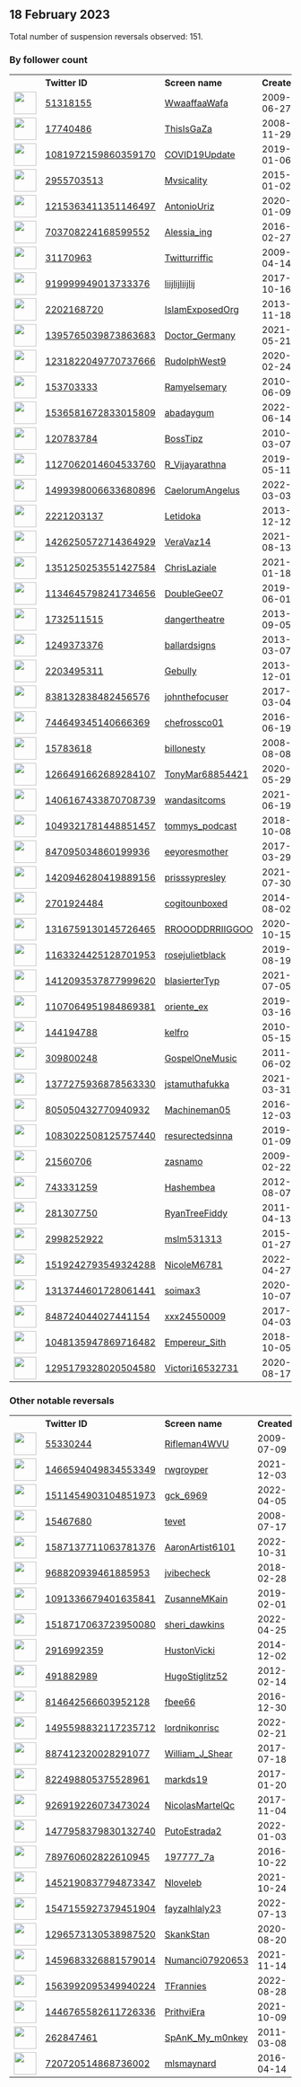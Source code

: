 
## 18 February 2023
Total number of suspension reversals observed: 151.

### By follower count
<table><tr><th></th><th align="left">Twitter ID</th><th align="left">Screen name</th>
<th align="left">Created</th><th align="left">Status</th><th align="left">Suspended</th><th align="left">Followers</th>
<tr><td><a href="https://pbs.twimg.com/profile_images/1554865067216277504/5cUtyi30_normal.jpg"><img src="https://pbs.twimg.com/profile_images/1554865067216277504/5cUtyi30_normal.jpg" width="40px" height="40px" align="center"/></a></td><td><a href="https://twitter.com/intent/user?user_id=51318155">51318155</a></td><td><a href="https://twitter.com/WwaaffaaWafa">WwaaffaaWafa</a></td><td>2009-06-27</td><td align="center"></td><td>2022-09-10</td><td>80742</td></tr>
<tr><td><a href="https://pbs.twimg.com/profile_images/780772982306267136/MDy54hwv_normal.jpg"><img src="https://pbs.twimg.com/profile_images/780772982306267136/MDy54hwv_normal.jpg" width="40px" height="40px" align="center"/></a></td><td><a href="https://twitter.com/intent/user?user_id=17740486">17740486</a></td><td><a href="https://twitter.com/ThisIsGaZa">ThisIsGaZa</a></td><td>2008-11-29</td><td align="center"></td><td></td><td>79719</td></tr>
<tr><td><a href="https://pbs.twimg.com/profile_images/1228679128515272705/k6z4OUS9_normal.jpg"><img src="https://pbs.twimg.com/profile_images/1228679128515272705/k6z4OUS9_normal.jpg" width="40px" height="40px" align="center"/></a></td><td><a href="https://twitter.com/intent/user?user_id=1081972159860359170">1081972159860359170</a></td><td><a href="https://twitter.com/COVID19Update">COVID19Update</a></td><td>2019-01-06</td><td align="center"></td><td></td><td>67904</td></tr>
<tr><td><a href="https://pbs.twimg.com/profile_images/1623169608822984704/HJKkHF2V_normal.jpg"><img src="https://pbs.twimg.com/profile_images/1623169608822984704/HJKkHF2V_normal.jpg" width="40px" height="40px" align="center"/></a></td><td><a href="https://twitter.com/intent/user?user_id=2955703513">2955703513</a></td><td><a href="https://twitter.com/Mvsicality">Mvsicality</a></td><td>2015-01-02</td><td align="center"></td><td></td><td>60733</td></tr>
<tr><td><a href="https://pbs.twimg.com/profile_images/1473489864058417152/GceEZQFr_normal.jpg"><img src="https://pbs.twimg.com/profile_images/1473489864058417152/GceEZQFr_normal.jpg" width="40px" height="40px" align="center"/></a></td><td><a href="https://twitter.com/intent/user?user_id=1215363411351146497">1215363411351146497</a></td><td><a href="https://twitter.com/AntonioUriz">AntonioUriz</a></td><td>2020-01-09</td><td align="center"></td><td>2022-08-02</td><td>12074</td></tr>
<tr><td><a href="https://pbs.twimg.com/profile_images/1504474320927567883/2D8baEEG_normal.jpg"><img src="https://pbs.twimg.com/profile_images/1504474320927567883/2D8baEEG_normal.jpg" width="40px" height="40px" align="center"/></a></td><td><a href="https://twitter.com/intent/user?user_id=703708224168599552">703708224168599552</a></td><td><a href="https://twitter.com/Alessia_ing">Alessia_ing</a></td><td>2016-02-27</td><td align="center"></td><td>2022-07-26</td><td>11943</td></tr>
<tr><td><a href="https://pbs.twimg.com/profile_images/901149365560934400/uAxFUEtj_normal.jpg"><img src="https://pbs.twimg.com/profile_images/901149365560934400/uAxFUEtj_normal.jpg" width="40px" height="40px" align="center"/></a></td><td><a href="https://twitter.com/intent/user?user_id=31170963">31170963</a></td><td><a href="https://twitter.com/Twitturriffic">Twitturriffic</a></td><td>2009-04-14</td><td align="center"></td><td></td><td>4459</td></tr>
<tr><td><a href="https://pbs.twimg.com/profile_images/1482050016088895489/V1REEdfl_normal.jpg"><img src="https://pbs.twimg.com/profile_images/1482050016088895489/V1REEdfl_normal.jpg" width="40px" height="40px" align="center"/></a></td><td><a href="https://twitter.com/intent/user?user_id=919999949013733376">919999949013733376</a></td><td><a href="https://twitter.com/liijlijliijlij">liijlijliijlij</a></td><td>2017-10-16</td><td align="center"></td><td>2022-08-04</td><td>3665</td></tr>
<tr><td><a href="https://pbs.twimg.com/profile_images/378800000761173930/998db82bd0db864a1caeda30eef63ffb_normal.png"><img src="https://pbs.twimg.com/profile_images/378800000761173930/998db82bd0db864a1caeda30eef63ffb_normal.png" width="40px" height="40px" align="center"/></a></td><td><a href="https://twitter.com/intent/user?user_id=2202168720">2202168720</a></td><td><a href="https://twitter.com/IslamExposedOrg">IslamExposedOrg</a></td><td>2013-11-18</td><td align="center"></td><td></td><td>3308</td></tr>
<tr><td><a href="https://pbs.twimg.com/profile_images/1444043832035790848/CpRBOFMb_normal.jpg"><img src="https://pbs.twimg.com/profile_images/1444043832035790848/CpRBOFMb_normal.jpg" width="40px" height="40px" align="center"/></a></td><td><a href="https://twitter.com/intent/user?user_id=1395765039873863683">1395765039873863683</a></td><td><a href="https://twitter.com/Doctor_Germany">Doctor_Germany</a></td><td>2021-05-21</td><td align="center"></td><td></td><td>2924</td></tr>
<tr><td><a href="https://pbs.twimg.com/profile_images/1231822262468087811/2YXBlRky_normal.jpg"><img src="https://pbs.twimg.com/profile_images/1231822262468087811/2YXBlRky_normal.jpg" width="40px" height="40px" align="center"/></a></td><td><a href="https://twitter.com/intent/user?user_id=1231822049770737666">1231822049770737666</a></td><td><a href="https://twitter.com/RudolphWest9">RudolphWest9</a></td><td>2020-02-24</td><td align="center"></td><td>2022-08-05</td><td>2840</td></tr>
<tr><td><a href="https://pbs.twimg.com/profile_images/1560990027089420289/tRPq8NhT_normal.jpg"><img src="https://pbs.twimg.com/profile_images/1560990027089420289/tRPq8NhT_normal.jpg" width="40px" height="40px" align="center"/></a></td><td><a href="https://twitter.com/intent/user?user_id=153703333">153703333</a></td><td><a href="https://twitter.com/Ramyelsemary">Ramyelsemary</a></td><td>2010-06-09</td><td align="center"></td><td>2022-09-23</td><td>2524</td></tr>
<tr><td><a href="https://pbs.twimg.com/profile_images/1626276645106552832/nC446XQd_normal.jpg"><img src="https://pbs.twimg.com/profile_images/1626276645106552832/nC446XQd_normal.jpg" width="40px" height="40px" align="center"/></a></td><td><a href="https://twitter.com/intent/user?user_id=1536581672833015809">1536581672833015809</a></td><td><a href="https://twitter.com/abadaygum">abadaygum</a></td><td>2022-06-14</td><td align="center">🔒</td><td>2022-11-17</td><td>2487</td></tr>
<tr><td><a href="https://pbs.twimg.com/profile_images/1601188142152880129/_0YVI0XU_normal.jpg"><img src="https://pbs.twimg.com/profile_images/1601188142152880129/_0YVI0XU_normal.jpg" width="40px" height="40px" align="center"/></a></td><td><a href="https://twitter.com/intent/user?user_id=120783784">120783784</a></td><td><a href="https://twitter.com/BossTipz">BossTipz</a></td><td>2010-03-07</td><td align="center"></td><td>2023-01-20</td><td>2301</td></tr>
<tr><td><a href="https://pbs.twimg.com/profile_images/1585683134271594497/uO4j6dIz_normal.jpg"><img src="https://pbs.twimg.com/profile_images/1585683134271594497/uO4j6dIz_normal.jpg" width="40px" height="40px" align="center"/></a></td><td><a href="https://twitter.com/intent/user?user_id=1127062014604533760">1127062014604533760</a></td><td><a href="https://twitter.com/R_Vijayarathna">R_Vijayarathna</a></td><td>2019-05-11</td><td align="center"></td><td>2023-02-07</td><td>2163</td></tr>
<tr><td><a href="https://pbs.twimg.com/profile_images/1499648263162638337/VI9BKj4r_normal.jpg"><img src="https://pbs.twimg.com/profile_images/1499648263162638337/VI9BKj4r_normal.jpg" width="40px" height="40px" align="center"/></a></td><td><a href="https://twitter.com/intent/user?user_id=1499398006633680896">1499398006633680896</a></td><td><a href="https://twitter.com/CaelorumAngelus">CaelorumAngelus</a></td><td>2022-03-03</td><td align="center"></td><td>2022-08-24</td><td>2163</td></tr>
<tr><td><a href="https://pbs.twimg.com/profile_images/1518636976261541888/OL-6mTHW_normal.jpg"><img src="https://pbs.twimg.com/profile_images/1518636976261541888/OL-6mTHW_normal.jpg" width="40px" height="40px" align="center"/></a></td><td><a href="https://twitter.com/intent/user?user_id=2221203137">2221203137</a></td><td><a href="https://twitter.com/Letidoka">Letidoka</a></td><td>2013-12-12</td><td align="center"></td><td>2022-08-14</td><td>2159</td></tr>
<tr><td><a href="https://pbs.twimg.com/profile_images/1506609003442364417/wlnPxFWI_normal.jpg"><img src="https://pbs.twimg.com/profile_images/1506609003442364417/wlnPxFWI_normal.jpg" width="40px" height="40px" align="center"/></a></td><td><a href="https://twitter.com/intent/user?user_id=1426250572714364929">1426250572714364929</a></td><td><a href="https://twitter.com/VeraVaz14">VeraVaz14</a></td><td>2021-08-13</td><td align="center"></td><td>2022-08-31</td><td>2150</td></tr>
<tr><td><a href="https://pbs.twimg.com/profile_images/1626592654355222530/ntGDz9ET_normal.jpg"><img src="https://pbs.twimg.com/profile_images/1626592654355222530/ntGDz9ET_normal.jpg" width="40px" height="40px" align="center"/></a></td><td><a href="https://twitter.com/intent/user?user_id=1351250253551427584">1351250253551427584</a></td><td><a href="https://twitter.com/ChrisLaziale">ChrisLaziale</a></td><td>2021-01-18</td><td align="center"></td><td></td><td>2109</td></tr>
<tr><td><a href="https://pbs.twimg.com/profile_images/1419788114525052929/0_6q9N8K_normal.jpg"><img src="https://pbs.twimg.com/profile_images/1419788114525052929/0_6q9N8K_normal.jpg" width="40px" height="40px" align="center"/></a></td><td><a href="https://twitter.com/intent/user?user_id=1134645798241734656">1134645798241734656</a></td><td><a href="https://twitter.com/DoubleGee07">DoubleGee07</a></td><td>2019-06-01</td><td align="center"></td><td>2022-09-12</td><td>2076</td></tr>
<tr><td><a href="https://pbs.twimg.com/profile_images/1160342901475467264/PVCGgv8a_normal.jpg"><img src="https://pbs.twimg.com/profile_images/1160342901475467264/PVCGgv8a_normal.jpg" width="40px" height="40px" align="center"/></a></td><td><a href="https://twitter.com/intent/user?user_id=1732511515">1732511515</a></td><td><a href="https://twitter.com/dangertheatre">dangertheatre</a></td><td>2013-09-05</td><td align="center"></td><td></td><td>2011</td></tr>
<tr><td><a href="https://pbs.twimg.com/profile_images/1456630382535725067/6o9BmigE_normal.jpg"><img src="https://pbs.twimg.com/profile_images/1456630382535725067/6o9BmigE_normal.jpg" width="40px" height="40px" align="center"/></a></td><td><a href="https://twitter.com/intent/user?user_id=1249373376">1249373376</a></td><td><a href="https://twitter.com/ballardsigns">ballardsigns</a></td><td>2013-03-07</td><td align="center"></td><td>2022-08-16</td><td>1979</td></tr>
<tr><td><a href="https://pbs.twimg.com/profile_images/378800000816898948/db4c6113f032643b986c2f46570da9ba_normal.jpeg"><img src="https://pbs.twimg.com/profile_images/378800000816898948/db4c6113f032643b986c2f46570da9ba_normal.jpeg" width="40px" height="40px" align="center"/></a></td><td><a href="https://twitter.com/intent/user?user_id=2203495311">2203495311</a></td><td><a href="https://twitter.com/Gebully">Gebully</a></td><td>2013-12-01</td><td align="center"></td><td>2022-09-15</td><td>1950</td></tr>
<tr><td><a href="https://pbs.twimg.com/profile_images/967182278173577219/_R6UqUw6_normal.jpg"><img src="https://pbs.twimg.com/profile_images/967182278173577219/_R6UqUw6_normal.jpg" width="40px" height="40px" align="center"/></a></td><td><a href="https://twitter.com/intent/user?user_id=838132838482456576">838132838482456576</a></td><td><a href="https://twitter.com/johnthefocuser">johnthefocuser</a></td><td>2017-03-04</td><td align="center"></td><td>2022-07-16</td><td>1945</td></tr>
<tr><td><a href="https://pbs.twimg.com/profile_images/1287054022789169152/buQRWS8u_normal.jpg"><img src="https://pbs.twimg.com/profile_images/1287054022789169152/buQRWS8u_normal.jpg" width="40px" height="40px" align="center"/></a></td><td><a href="https://twitter.com/intent/user?user_id=744649345140666369">744649345140666369</a></td><td><a href="https://twitter.com/chefrossco01">chefrossco01</a></td><td>2016-06-19</td><td align="center"></td><td></td><td>1920</td></tr>
<tr><td><a href="https://pbs.twimg.com/profile_images/1442104874108325889/yQO4quX0_normal.jpg"><img src="https://pbs.twimg.com/profile_images/1442104874108325889/yQO4quX0_normal.jpg" width="40px" height="40px" align="center"/></a></td><td><a href="https://twitter.com/intent/user?user_id=15783618">15783618</a></td><td><a href="https://twitter.com/billonesty">billonesty</a></td><td>2008-08-08</td><td align="center"></td><td>2022-07-14</td><td>1863</td></tr>
<tr><td><a href="https://pbs.twimg.com/profile_images/1352960699341877256/W77zFLKu_normal.jpg"><img src="https://pbs.twimg.com/profile_images/1352960699341877256/W77zFLKu_normal.jpg" width="40px" height="40px" align="center"/></a></td><td><a href="https://twitter.com/intent/user?user_id=1266491662689284107">1266491662689284107</a></td><td><a href="https://twitter.com/TonyMar68854421">TonyMar68854421</a></td><td>2020-05-29</td><td align="center"></td><td>2022-05-02</td><td>1677</td></tr>
<tr><td><a href="https://pbs.twimg.com/profile_images/1578689612373008385/xiQ0vx_8_normal.jpg"><img src="https://pbs.twimg.com/profile_images/1578689612373008385/xiQ0vx_8_normal.jpg" width="40px" height="40px" align="center"/></a></td><td><a href="https://twitter.com/intent/user?user_id=1406167433870708739">1406167433870708739</a></td><td><a href="https://twitter.com/wandasitcoms">wandasitcoms</a></td><td>2021-06-19</td><td align="center"></td><td>2022-10-27</td><td>1594</td></tr>
<tr><td><a href="https://pbs.twimg.com/profile_images/1315470876301840387/6Ra4pz7b_normal.jpg"><img src="https://pbs.twimg.com/profile_images/1315470876301840387/6Ra4pz7b_normal.jpg" width="40px" height="40px" align="center"/></a></td><td><a href="https://twitter.com/intent/user?user_id=1049321781448851457">1049321781448851457</a></td><td><a href="https://twitter.com/tommys_podcast">tommys_podcast</a></td><td>2018-10-08</td><td align="center"></td><td>2022-10-20</td><td>1443</td></tr>
<tr><td><a href="https://pbs.twimg.com/profile_images/1405517264871256076/EslktOWr_normal.jpg"><img src="https://pbs.twimg.com/profile_images/1405517264871256076/EslktOWr_normal.jpg" width="40px" height="40px" align="center"/></a></td><td><a href="https://twitter.com/intent/user?user_id=847095034860199936">847095034860199936</a></td><td><a href="https://twitter.com/eeyoresmother">eeyoresmother</a></td><td>2017-03-29</td><td align="center"></td><td>2022-10-23</td><td>1414</td></tr>
<tr><td><a href="https://pbs.twimg.com/profile_images/1420958847842271237/OX-JsPXb_normal.jpg"><img src="https://pbs.twimg.com/profile_images/1420958847842271237/OX-JsPXb_normal.jpg" width="40px" height="40px" align="center"/></a></td><td><a href="https://twitter.com/intent/user?user_id=1420946280419889156">1420946280419889156</a></td><td><a href="https://twitter.com/prisssypresley">prisssypresley</a></td><td>2021-07-30</td><td align="center"></td><td>2022-09-02</td><td>1399</td></tr>
<tr><td><a href="https://pbs.twimg.com/profile_images/495705778511036418/JsOebsv3_normal.jpeg"><img src="https://pbs.twimg.com/profile_images/495705778511036418/JsOebsv3_normal.jpeg" width="40px" height="40px" align="center"/></a></td><td><a href="https://twitter.com/intent/user?user_id=2701924484">2701924484</a></td><td><a href="https://twitter.com/cogitounboxed">cogitounboxed</a></td><td>2014-08-02</td><td align="center"></td><td></td><td>1389</td></tr>
<tr><td><a href="https://pbs.twimg.com/profile_images/1578789764106371077/rYt6H4KH_normal.jpg"><img src="https://pbs.twimg.com/profile_images/1578789764106371077/rYt6H4KH_normal.jpg" width="40px" height="40px" align="center"/></a></td><td><a href="https://twitter.com/intent/user?user_id=1316759130145726465">1316759130145726465</a></td><td><a href="https://twitter.com/RROOODDRRIIGGOO">RROOODDRRIIGGOO</a></td><td>2020-10-15</td><td align="center"></td><td>2022-10-19</td><td>1383</td></tr>
<tr><td><a href="https://pbs.twimg.com/profile_images/1626781082325782529/BF_TZemP_normal.jpg"><img src="https://pbs.twimg.com/profile_images/1626781082325782529/BF_TZemP_normal.jpg" width="40px" height="40px" align="center"/></a></td><td><a href="https://twitter.com/intent/user?user_id=1163324425128701953">1163324425128701953</a></td><td><a href="https://twitter.com/rosejulietblack">rosejulietblack</a></td><td>2019-08-19</td><td align="center"></td><td></td><td>1286</td></tr>
<tr><td><a href="https://pbs.twimg.com/profile_images/1626640549217243150/1TlzNafB_normal.jpg"><img src="https://pbs.twimg.com/profile_images/1626640549217243150/1TlzNafB_normal.jpg" width="40px" height="40px" align="center"/></a></td><td><a href="https://twitter.com/intent/user?user_id=1412093537877999620">1412093537877999620</a></td><td><a href="https://twitter.com/blasierterTyp">blasierterTyp</a></td><td>2021-07-05</td><td align="center"></td><td>2022-10-29</td><td>1251</td></tr>
<tr><td><a href="https://pbs.twimg.com/profile_images/1483927336710029317/gUi_l3dV_normal.jpg"><img src="https://pbs.twimg.com/profile_images/1483927336710029317/gUi_l3dV_normal.jpg" width="40px" height="40px" align="center"/></a></td><td><a href="https://twitter.com/intent/user?user_id=1107064951984869381">1107064951984869381</a></td><td><a href="https://twitter.com/oriente_ex">oriente_ex</a></td><td>2019-03-16</td><td align="center"></td><td>2022-02-13</td><td>1206</td></tr>
<tr><td><a href="https://pbs.twimg.com/profile_images/1336122693926744066/w5or69Lo_normal.jpg"><img src="https://pbs.twimg.com/profile_images/1336122693926744066/w5or69Lo_normal.jpg" width="40px" height="40px" align="center"/></a></td><td><a href="https://twitter.com/intent/user?user_id=144194788">144194788</a></td><td><a href="https://twitter.com/kelfro">kelfro</a></td><td>2010-05-15</td><td align="center"></td><td>2022-10-11</td><td>1136</td></tr>
<tr><td><a href="https://pbs.twimg.com/profile_images/1343820662515716096/x1_nIkPv_normal.jpg"><img src="https://pbs.twimg.com/profile_images/1343820662515716096/x1_nIkPv_normal.jpg" width="40px" height="40px" align="center"/></a></td><td><a href="https://twitter.com/intent/user?user_id=309800248">309800248</a></td><td><a href="https://twitter.com/GospelOneMusic">GospelOneMusic</a></td><td>2011-06-02</td><td align="center"></td><td>2022-11-04</td><td>1095</td></tr>
<tr><td><a href="https://pbs.twimg.com/profile_images/1382862164000702467/wLTECR6M_normal.jpg"><img src="https://pbs.twimg.com/profile_images/1382862164000702467/wLTECR6M_normal.jpg" width="40px" height="40px" align="center"/></a></td><td><a href="https://twitter.com/intent/user?user_id=1377275936878563330">1377275936878563330</a></td><td><a href="https://twitter.com/jstamuthafukka">jstamuthafukka</a></td><td>2021-03-31</td><td align="center"></td><td></td><td>1019</td></tr>
<tr><td><a href="https://pbs.twimg.com/profile_images/805071052472811520/GbjPgw6Y_normal.jpg"><img src="https://pbs.twimg.com/profile_images/805071052472811520/GbjPgw6Y_normal.jpg" width="40px" height="40px" align="center"/></a></td><td><a href="https://twitter.com/intent/user?user_id=805050432770940932">805050432770940932</a></td><td><a href="https://twitter.com/Machineman05">Machineman05</a></td><td>2016-12-03</td><td align="center"></td><td></td><td>988</td></tr>
<tr><td><a href="https://pbs.twimg.com/profile_images/1626683807746195457/zDZeHNlO_normal.jpg"><img src="https://pbs.twimg.com/profile_images/1626683807746195457/zDZeHNlO_normal.jpg" width="40px" height="40px" align="center"/></a></td><td><a href="https://twitter.com/intent/user?user_id=1083022508125757440">1083022508125757440</a></td><td><a href="https://twitter.com/resurectedsinna">resurectedsinna</a></td><td>2019-01-09</td><td align="center"></td><td>2022-03-02</td><td>964</td></tr>
<tr><td><a href="https://pbs.twimg.com/profile_images/1479201790906224651/dPeXMKo4_normal.jpg"><img src="https://pbs.twimg.com/profile_images/1479201790906224651/dPeXMKo4_normal.jpg" width="40px" height="40px" align="center"/></a></td><td><a href="https://twitter.com/intent/user?user_id=21560706">21560706</a></td><td><a href="https://twitter.com/zasnamo">zasnamo</a></td><td>2009-02-22</td><td align="center"></td><td>2022-07-23</td><td>812</td></tr>
<tr><td><a href="https://pbs.twimg.com/profile_images/1533217798599720963/VjA3ZMrE_normal.jpg"><img src="https://pbs.twimg.com/profile_images/1533217798599720963/VjA3ZMrE_normal.jpg" width="40px" height="40px" align="center"/></a></td><td><a href="https://twitter.com/intent/user?user_id=743331259">743331259</a></td><td><a href="https://twitter.com/Hashembea">Hashembea</a></td><td>2012-08-07</td><td align="center"></td><td>2022-07-16</td><td>757</td></tr>
<tr><td><a href="https://pbs.twimg.com/profile_images/1491080792189116417/DQxaW7GV_normal.jpg"><img src="https://pbs.twimg.com/profile_images/1491080792189116417/DQxaW7GV_normal.jpg" width="40px" height="40px" align="center"/></a></td><td><a href="https://twitter.com/intent/user?user_id=281307750">281307750</a></td><td><a href="https://twitter.com/RyanTreeFiddy">RyanTreeFiddy</a></td><td>2011-04-13</td><td align="center"></td><td>2022-03-08</td><td>651</td></tr>
<tr><td><a href="https://pbs.twimg.com/profile_images/1409554420627615744/QOWSddKs_normal.jpg"><img src="https://pbs.twimg.com/profile_images/1409554420627615744/QOWSddKs_normal.jpg" width="40px" height="40px" align="center"/></a></td><td><a href="https://twitter.com/intent/user?user_id=2998252922">2998252922</a></td><td><a href="https://twitter.com/mslm531313">mslm531313</a></td><td>2015-01-27</td><td align="center"></td><td>2022-07-17</td><td>581</td></tr>
<tr><td><a href="https://pbs.twimg.com/profile_images/1519242955260764160/dRo79eJx_normal.jpg"><img src="https://pbs.twimg.com/profile_images/1519242955260764160/dRo79eJx_normal.jpg" width="40px" height="40px" align="center"/></a></td><td><a href="https://twitter.com/intent/user?user_id=1519242793549324288">1519242793549324288</a></td><td><a href="https://twitter.com/NicoleM6781">NicoleM6781</a></td><td>2022-04-27</td><td align="center"></td><td>2022-07-12</td><td>551</td></tr>
<tr><td><a href="https://pbs.twimg.com/profile_images/1537151623566336000/NWt0Z5Tn_normal.jpg"><img src="https://pbs.twimg.com/profile_images/1537151623566336000/NWt0Z5Tn_normal.jpg" width="40px" height="40px" align="center"/></a></td><td><a href="https://twitter.com/intent/user?user_id=1313744601728061441">1313744601728061441</a></td><td><a href="https://twitter.com/soimax3">soimax3</a></td><td>2020-10-07</td><td align="center">🔒</td><td>2022-07-31</td><td>545</td></tr>
<tr><td><a href="https://pbs.twimg.com/profile_images/1623208259753500673/uK8t7maG_normal.jpg"><img src="https://pbs.twimg.com/profile_images/1623208259753500673/uK8t7maG_normal.jpg" width="40px" height="40px" align="center"/></a></td><td><a href="https://twitter.com/intent/user?user_id=848724044027441154">848724044027441154</a></td><td><a href="https://twitter.com/xxx24550009">xxx24550009</a></td><td>2017-04-03</td><td align="center">🔒</td><td>2023-01-11</td><td>537</td></tr>
<tr><td><a href="https://pbs.twimg.com/profile_images/1560980975877767169/i0QVJsRb_normal.jpg"><img src="https://pbs.twimg.com/profile_images/1560980975877767169/i0QVJsRb_normal.jpg" width="40px" height="40px" align="center"/></a></td><td><a href="https://twitter.com/intent/user?user_id=1048135947869716482">1048135947869716482</a></td><td><a href="https://twitter.com/Empereur_Sith">Empereur_Sith</a></td><td>2018-10-05</td><td align="center"></td><td>2022-10-17</td><td>455</td></tr>
<tr><td><a href="https://pbs.twimg.com/profile_images/1499911734240366601/-hdC5g4T_normal.jpg"><img src="https://pbs.twimg.com/profile_images/1499911734240366601/-hdC5g4T_normal.jpg" width="40px" height="40px" align="center"/></a></td><td><a href="https://twitter.com/intent/user?user_id=1295179328020504580">1295179328020504580</a></td><td><a href="https://twitter.com/Victori16532731">Victori16532731</a></td><td>2020-08-17</td><td align="center"></td><td>2022-05-22</td><td>433</td></tr>
</table>

### Other notable reversals
<table><tr><th></th><th align="left">Twitter ID</th><th align="left">Screen name</th>
<th align="left">Created</th><th align="left">Status</th><th align="left">Suspended</th><th align="left">Followers</th>
<tr><td><a href="https://pbs.twimg.com/profile_images/378800000013022986/5689c36ac6a9fcb488f856b0b06161b6_normal.jpeg"><img src="https://pbs.twimg.com/profile_images/378800000013022986/5689c36ac6a9fcb488f856b0b06161b6_normal.jpeg" width="40px" height="40px" align="center"/></a></td><td><a href="https://twitter.com/intent/user?user_id=55330244">55330244</a></td><td><a href="https://twitter.com/Rifleman4WVU">Rifleman4WVU</a></td><td>2009-07-09</td><td align="center"></td><td>2022-03-16</td><td>0</td></tr>
<tr><td><a href="https://pbs.twimg.com/profile_images/1498709433089675265/niD4bTF7_normal.jpg"><img src="https://pbs.twimg.com/profile_images/1498709433089675265/niD4bTF7_normal.jpg" width="40px" height="40px" align="center"/></a></td><td><a href="https://twitter.com/intent/user?user_id=1466594049834553349">1466594049834553349</a></td><td><a href="https://twitter.com/rwgroyper">rwgroyper</a></td><td>2021-12-03</td><td align="center"></td><td>2022-12-17</td><td>28</td></tr>
<tr><td><a href="https://pbs.twimg.com/profile_images/1547393545048399872/I6YSS-A2_normal.jpg"><img src="https://pbs.twimg.com/profile_images/1547393545048399872/I6YSS-A2_normal.jpg" width="40px" height="40px" align="center"/></a></td><td><a href="https://twitter.com/intent/user?user_id=1511454903104851973">1511454903104851973</a></td><td><a href="https://twitter.com/gck_6969">gck_6969</a></td><td>2022-04-05</td><td align="center"></td><td>2023-02-11</td><td>14</td></tr>
<tr><td><a href="https://pbs.twimg.com/profile_images/1478924938388017153/NXg2sCOM_normal.jpg"><img src="https://pbs.twimg.com/profile_images/1478924938388017153/NXg2sCOM_normal.jpg" width="40px" height="40px" align="center"/></a></td><td><a href="https://twitter.com/intent/user?user_id=15467680">15467680</a></td><td><a href="https://twitter.com/tevet">tevet</a></td><td>2008-07-17</td><td align="center"></td><td>2022-07-19</td><td>1</td></tr>
<tr><td><a href="https://pbs.twimg.com/profile_images/1589454219295150082/1kj2_UOY_normal.jpg"><img src="https://pbs.twimg.com/profile_images/1589454219295150082/1kj2_UOY_normal.jpg" width="40px" height="40px" align="center"/></a></td><td><a href="https://twitter.com/intent/user?user_id=1587137711063781376">1587137711063781376</a></td><td><a href="https://twitter.com/AaronArtist6101">AaronArtist6101</a></td><td>2022-10-31</td><td align="center"></td><td>2022-12-23</td><td>242</td></tr>
<tr><td><a href="https://pbs.twimg.com/profile_images/1491440050130849804/x2qrvU_E_normal.jpg"><img src="https://pbs.twimg.com/profile_images/1491440050130849804/x2qrvU_E_normal.jpg" width="40px" height="40px" align="center"/></a></td><td><a href="https://twitter.com/intent/user?user_id=968820939461885953">968820939461885953</a></td><td><a href="https://twitter.com/jvibecheck">jvibecheck</a></td><td>2018-02-28</td><td align="center"></td><td>2022-06-23</td><td>100</td></tr>
<tr><td><a href="https://pbs.twimg.com/profile_images/1525438030777024513/ZuDY5-re_normal.png"><img src="https://pbs.twimg.com/profile_images/1525438030777024513/ZuDY5-re_normal.png" width="40px" height="40px" align="center"/></a></td><td><a href="https://twitter.com/intent/user?user_id=1091336679401635841">1091336679401635841</a></td><td><a href="https://twitter.com/ZusanneMKain">ZusanneMKain</a></td><td>2019-02-01</td><td align="center"></td><td>2022-07-31</td><td>36</td></tr>
<tr><td><a href="https://abs.twimg.com/sticky/default_profile_images/default_profile_normal.png"><img src="https://abs.twimg.com/sticky/default_profile_images/default_profile_normal.png" width="40px" height="40px" align="center"/></a></td><td><a href="https://twitter.com/intent/user?user_id=1518717063723950080">1518717063723950080</a></td><td><a href="https://twitter.com/sheri_dawkins">sheri_dawkins</a></td><td>2022-04-25</td><td align="center"></td><td>2022-12-28</td><td>179</td></tr>
<tr><td><a href="https://pbs.twimg.com/profile_images/616202062351704064/cKgw_WyU_normal.jpg"><img src="https://pbs.twimg.com/profile_images/616202062351704064/cKgw_WyU_normal.jpg" width="40px" height="40px" align="center"/></a></td><td><a href="https://twitter.com/intent/user?user_id=2916992359">2916992359</a></td><td><a href="https://twitter.com/HustonVicki">HustonVicki</a></td><td>2014-12-02</td><td align="center"></td><td>2022-10-29</td><td>340</td></tr>
<tr><td><a href="https://pbs.twimg.com/profile_images/1466216720448638983/RpsP9NJx_normal.jpg"><img src="https://pbs.twimg.com/profile_images/1466216720448638983/RpsP9NJx_normal.jpg" width="40px" height="40px" align="center"/></a></td><td><a href="https://twitter.com/intent/user?user_id=491882989">491882989</a></td><td><a href="https://twitter.com/HugoStiglitz52">HugoStiglitz52</a></td><td>2012-02-14</td><td align="center"></td><td>2022-10-02</td><td>136</td></tr>
<tr><td><a href="https://pbs.twimg.com/profile_images/1610688453456400384/nfLzJrv4_normal.jpg"><img src="https://pbs.twimg.com/profile_images/1610688453456400384/nfLzJrv4_normal.jpg" width="40px" height="40px" align="center"/></a></td><td><a href="https://twitter.com/intent/user?user_id=814642566603952128">814642566603952128</a></td><td><a href="https://twitter.com/fbee66">fbee66</a></td><td>2016-12-30</td><td align="center"></td><td>2023-02-02</td><td>147</td></tr>
<tr><td><a href="https://pbs.twimg.com/profile_images/1495598954414804997/_KTK6DYw_normal.jpg"><img src="https://pbs.twimg.com/profile_images/1495598954414804997/_KTK6DYw_normal.jpg" width="40px" height="40px" align="center"/></a></td><td><a href="https://twitter.com/intent/user?user_id=1495598832117235712">1495598832117235712</a></td><td><a href="https://twitter.com/lordnikonrisc">lordnikonrisc</a></td><td>2022-02-21</td><td align="center"></td><td>2022-07-18</td><td>29</td></tr>
<tr><td><a href="https://pbs.twimg.com/profile_images/887416586117799936/lD8pxo3J_normal.jpg"><img src="https://pbs.twimg.com/profile_images/887416586117799936/lD8pxo3J_normal.jpg" width="40px" height="40px" align="center"/></a></td><td><a href="https://twitter.com/intent/user?user_id=887412320028291077">887412320028291077</a></td><td><a href="https://twitter.com/William_J_Shear">William_J_Shear</a></td><td>2017-07-18</td><td align="center"></td><td>2022-10-03</td><td>239</td></tr>
<tr><td><a href="https://pbs.twimg.com/profile_images/1304907975702831104/isg1GMJT_normal.jpg"><img src="https://pbs.twimg.com/profile_images/1304907975702831104/isg1GMJT_normal.jpg" width="40px" height="40px" align="center"/></a></td><td><a href="https://twitter.com/intent/user?user_id=822498805375528961">822498805375528961</a></td><td><a href="https://twitter.com/markds19">markds19</a></td><td>2017-01-20</td><td align="center"></td><td>2022-10-29</td><td>366</td></tr>
<tr><td><a href="https://pbs.twimg.com/profile_images/1569761906331721730/XVUuo01q_normal.jpg"><img src="https://pbs.twimg.com/profile_images/1569761906331721730/XVUuo01q_normal.jpg" width="40px" height="40px" align="center"/></a></td><td><a href="https://twitter.com/intent/user?user_id=926919226073473024">926919226073473024</a></td><td><a href="https://twitter.com/NicolasMartelQc">NicolasMartelQc</a></td><td>2017-11-04</td><td align="center"></td><td>2022-10-30</td><td>0</td></tr>
<tr><td><a href="https://pbs.twimg.com/profile_images/1477959849673691140/R_0PfCv3_normal.png"><img src="https://pbs.twimg.com/profile_images/1477959849673691140/R_0PfCv3_normal.png" width="40px" height="40px" align="center"/></a></td><td><a href="https://twitter.com/intent/user?user_id=1477958379830132740">1477958379830132740</a></td><td><a href="https://twitter.com/PutoEstrada2">PutoEstrada2</a></td><td>2022-01-03</td><td align="center"></td><td>2022-10-16</td><td>8</td></tr>
<tr><td><a href="https://pbs.twimg.com/profile_images/1559006767849377794/B21NxFYr_normal.jpg"><img src="https://pbs.twimg.com/profile_images/1559006767849377794/B21NxFYr_normal.jpg" width="40px" height="40px" align="center"/></a></td><td><a href="https://twitter.com/intent/user?user_id=789760602822610945">789760602822610945</a></td><td><a href="https://twitter.com/197777_7a">197777_7a</a></td><td>2016-10-22</td><td align="center">🔒</td><td>2023-01-13</td><td>197</td></tr>
<tr><td><a href="https://pbs.twimg.com/profile_images/1614034546558730240/G-1F7ZAt_normal.jpg"><img src="https://pbs.twimg.com/profile_images/1614034546558730240/G-1F7ZAt_normal.jpg" width="40px" height="40px" align="center"/></a></td><td><a href="https://twitter.com/intent/user?user_id=1452190837794873347">1452190837794873347</a></td><td><a href="https://twitter.com/Nloveleb">Nloveleb</a></td><td>2021-10-24</td><td align="center">🔒</td><td>2023-01-15</td><td>230</td></tr>
<tr><td><a href="https://pbs.twimg.com/profile_images/1556195010047086593/i7iqqRUn_normal.jpg"><img src="https://pbs.twimg.com/profile_images/1556195010047086593/i7iqqRUn_normal.jpg" width="40px" height="40px" align="center"/></a></td><td><a href="https://twitter.com/intent/user?user_id=1547155927379451904">1547155927379451904</a></td><td><a href="https://twitter.com/fayzalhlaly23">fayzalhlaly23</a></td><td>2022-07-13</td><td align="center"></td><td>2023-01-13</td><td>103</td></tr>
<tr><td><a href="https://pbs.twimg.com/profile_images/1595911781548957697/klWsQQ45_normal.jpg"><img src="https://pbs.twimg.com/profile_images/1595911781548957697/klWsQQ45_normal.jpg" width="40px" height="40px" align="center"/></a></td><td><a href="https://twitter.com/intent/user?user_id=1296573130538987520">1296573130538987520</a></td><td><a href="https://twitter.com/SkankStan">SkankStan</a></td><td>2020-08-20</td><td align="center"></td><td>2023-01-10</td><td>191</td></tr>
<tr><td><a href="https://pbs.twimg.com/profile_images/1459683900133937161/tHHzSqHB_normal.jpg"><img src="https://pbs.twimg.com/profile_images/1459683900133937161/tHHzSqHB_normal.jpg" width="40px" height="40px" align="center"/></a></td><td><a href="https://twitter.com/intent/user?user_id=1459683326881579014">1459683326881579014</a></td><td><a href="https://twitter.com/Numanci07920653">Numanci07920653</a></td><td>2021-11-14</td><td align="center"></td><td>2022-11-05</td><td>109</td></tr>
<tr><td><a href="https://pbs.twimg.com/profile_images/1563993070445920256/eXWSaqpl_normal.jpg"><img src="https://pbs.twimg.com/profile_images/1563993070445920256/eXWSaqpl_normal.jpg" width="40px" height="40px" align="center"/></a></td><td><a href="https://twitter.com/intent/user?user_id=1563992095349940224">1563992095349940224</a></td><td><a href="https://twitter.com/TFrannies">TFrannies</a></td><td>2022-08-28</td><td align="center"></td><td>2022-10-28</td><td>3</td></tr>
<tr><td><a href="https://pbs.twimg.com/profile_images/1542081995182047232/CCk9OdgQ_normal.jpg"><img src="https://pbs.twimg.com/profile_images/1542081995182047232/CCk9OdgQ_normal.jpg" width="40px" height="40px" align="center"/></a></td><td><a href="https://twitter.com/intent/user?user_id=1446765582611726336">1446765582611726336</a></td><td><a href="https://twitter.com/PrithviEra">PrithviEra</a></td><td>2021-10-09</td><td align="center"></td><td>2022-09-02</td><td>35</td></tr>
<tr><td><a href="https://pbs.twimg.com/profile_images/1227783273302167554/LRDKbSOi_normal.jpg"><img src="https://pbs.twimg.com/profile_images/1227783273302167554/LRDKbSOi_normal.jpg" width="40px" height="40px" align="center"/></a></td><td><a href="https://twitter.com/intent/user?user_id=262847461">262847461</a></td><td><a href="https://twitter.com/SpAnK_My_m0nkey">SpAnK_My_m0nkey</a></td><td>2011-03-08</td><td align="center"></td><td>2022-07-28</td><td>0</td></tr>
<tr><td><a href="https://abs.twimg.com/sticky/default_profile_images/default_profile_normal.png"><img src="https://abs.twimg.com/sticky/default_profile_images/default_profile_normal.png" width="40px" height="40px" align="center"/></a></td><td><a href="https://twitter.com/intent/user?user_id=720720514868736002">720720514868736002</a></td><td><a href="https://twitter.com/mlsmaynard">mlsmaynard</a></td><td>2016-04-14</td><td align="center"></td><td>2022-10-25</td><td>6</td></tr>
</table>

